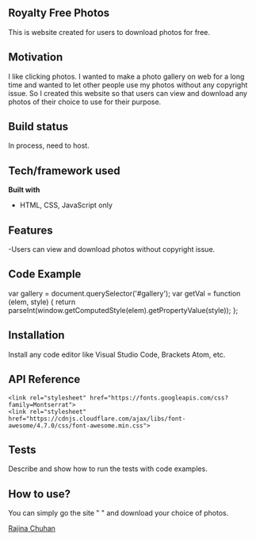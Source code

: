 ## Royalty Free Photos
This is website created for users to download photos for free.

## Motivation
I like clicking photos. I wanted to make a photo gallery on web for a long time and wanted to let other people use my photos without any copyright issue. 
So I created this website so that users can view and download any photos of their choice to use for their purpose.

## Build status
In process, need to host.

 
## Tech/framework used

<b>Built with</b>
- HTML, CSS, JavaScript only

## Features
-Users can view and download photos without copyright issue.

## Code Example

 var gallery = document.querySelector('#gallery');
    var getVal = function (elem, style) {
        return parseInt(window.getComputedStyle(elem).getPropertyValue(style));
    };

## Installation
Install any code editor like Visual Studio Code, Brackets Atom, etc.

## API Reference

	<link rel="stylesheet" href="https://fonts.googleapis.com/css?family=Montserrat">
    <link rel="stylesheet" href="https://cdnjs.cloudflare.com/ajax/libs/font-awesome/4.7.0/css/font-awesome.min.css">

## Tests
Describe and show how to run the tests with code examples.

## How to use?
You can simply go the site " " and download your choice of photos.



 [Rajina Chuhan]()